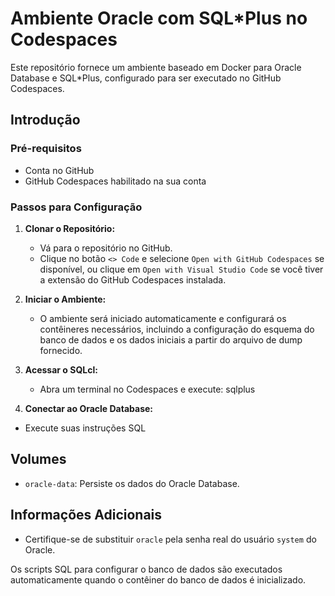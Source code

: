 # Ambiente Oracle com SQL*Plus no Codespaces

Este repositório fornece um ambiente baseado em Docker para Oracle Database e SQL*Plus, configurado para ser executado no GitHub Codespaces.

## Introdução

### Pré-requisitos

- Conta no GitHub
- GitHub Codespaces habilitado na sua conta

### Passos para Configuração

1. **Clonar o Repositório:**
   - Vá para o repositório no GitHub.
   - Clique no botão `<> Code` e selecione `Open with GitHub Codespaces` se disponível, ou clique em `Open with Visual Studio Code` se você tiver a extensão do GitHub Codespaces instalada.

2. **Iniciar o Ambiente:**
   - O ambiente será iniciado automaticamente e configurará os contêineres necessários, incluindo a configuração do esquema do banco de dados e os dados iniciais a partir do arquivo de dump fornecido.

3. **Acessar o SQLcl:**
   - Abra um terminal no Codespaces e execute:
      sqlplus 

4. **Conectar ao Oracle Database:**
- Execute suas instruções SQL

## Volumes

- `oracle-data`: Persiste os dados do Oracle Database.

## Informações Adicionais

- Certifique-se de substituir `oracle` pela senha real do usuário `system` do Oracle.

Os scripts SQL para configurar o banco de dados são executados automaticamente quando o contêiner do banco de dados é inicializado.
